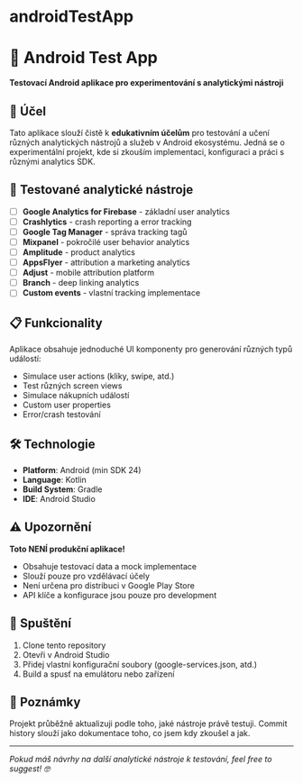 # androidTestApp
# 📱 Android Test App

**Testovací Android aplikace pro experimentování s analytickými nástroji**

## 🎯 Účel

Tato aplikace slouží čistě k **edukativním účelům** pro testování a učení různých analytických nástrojů a služeb v Android ekosystému. Jedná se o experimentální projekt, kde si zkouším implementaci, konfiguraci a práci s různými analytics SDK.

## 🔧 Testované analytické nástroje

- [ ] **Google Analytics for Firebase** - základní user analytics
- [ ] **Crashlytics** - crash reporting a error tracking  
- [ ] **Google Tag Manager** - správa tracking tagů
- [ ] **Mixpanel** - pokročilé user behavior analytics
- [ ] **Amplitude** - product analytics
- [ ] **AppsFlyer** - attribution a marketing analytics
- [ ] **Adjust** - mobile attribution platform
- [ ] **Branch** - deep linking analytics
- [ ] **Custom events** - vlastní tracking implementace

## 📋 Funkcionality

Aplikace obsahuje jednoduché UI komponenty pro generování různých typů událostí:
- Simulace user actions (kliky, swipe, atd.)
- Test různých screen views
- Simulace nákupních událostí
- Custom user properties
- Error/crash testování

## 🛠️ Technologie

- **Platform**: Android (min SDK 24)
- **Language**: Kotlin
- **Build System**: Gradle
- **IDE**: Android Studio

## ⚠️ Upozornění

**Toto NENÍ produkční aplikace!** 

- Obsahuje testovací data a mock implementace
- Slouží pouze pro vzdělávací účely
- Není určena pro distribuci v Google Play Store
- API klíče a konfigurace jsou pouze pro development

## 🚀 Spuštění

1. Clone tento repository
2. Otevři v Android Studio
3. Přidej vlastní konfigurační soubory (google-services.json, atd.)
4. Build a spusť na emulátoru nebo zařízení

## 📝 Poznámky

Projekt průběžně aktualizuji podle toho, jaké nástroje právě testuji. Commit history slouží jako dokumentace toho, co jsem kdy zkoušel a jak.

---
*Pokud máš návrhy na další analytické nástroje k testování, feel free to suggest! 🤓*